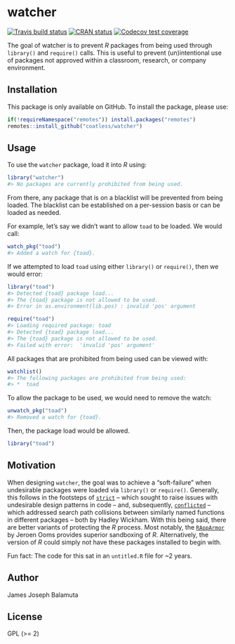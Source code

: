 
<!-- README.md is generated from README.Rmd. Please edit that file -->

# watcher

<!-- badges: start -->

[![Travis build
status](https://travis-ci.com/coatless/watcher.svg?branch=master)](https://travis-ci.com/coatless/watcher)
[![CRAN
status](https://www.r-pkg.org/badges/version/watcher)](https://CRAN.R-project.org/package=watcher)
[![Codecov test
coverage](https://codecov.io/gh/coatless/watcher/branch/master/graph/badge.svg)](https://codecov.io/gh/coatless/watcher?branch=master)
<!-- badges: end -->

The goal of watcher is to prevent *R* packages from being used through
`library()` and `require()` calls. This is useful to prevent
(un)intentional use of packages not approved within a classroom,
research, or company environment.

## Installation

<!--
You can install the released version of watcher from [CRAN](https://CRAN.R-project.org) with:

``` r
install.packages("watcher")
```

Or, you can be on the cutting-edge development version on GitHub using: -->

This package is only available on GitHub. To install the package, please
use:

``` r
if(!requireNamespace("remotes")) install.packages("remotes")
remotes::install_github("coatless/watcher")
```

## Usage

To use the `watcher` package, load it into *R* using:

``` r
library("watcher")
#> No packages are currently prohibited from being used.
```

From there, any package that is on a blacklist will be prevented from
being loaded. The blacklist can be established on a per-session basis or
can be loaded as needed.

For example, let’s say we didn’t want to allow `toad` to be loaded. We
would call:

``` r
watch_pkg("toad")
#> Added a watch for {toad}.
```

If we attempted to load `toad` using either `library()` or `require()`,
then we would error:

``` r
library("toad")
#> Detected {toad} package load...
#> The {toad} package is not allowed to be used.
#> Error in as.environment(lib.pos) : invalid 'pos' argument

require("toad")
#> Loading required package: toad
#> Detected {toad} package load...
#> The {toad} package is not allowed to be used.
#> Failed with error:  'invalid 'pos' argument'
```

All packages that are prohibited from being used can be viewed with:

``` r
watchlist()
#> The following packages are prohibited from being used:
#> *  toad
```

To allow the package to be used, we would need to remove the watch:

``` r
unwatch_pkg("toad")
#> Removed a watch for {toad}.
```

Then, the package load would be allowed.

``` r
library("toad")
```

## Motivation

When designing `watcher`, the goal was to achieve a “soft-failure” when
undesirable packages were loaded via `library()` or `require()`.
Generally, this follows in the footsteps of
[`strict`](https://github.com/hadley/strict) – which sought to raise
issues with undesirable design patterns in code – and, subsequently,
[`conflicted`](https://github.com/r-lib/conflicted) – which addressed
search path collisions between similarly named functions in different
packages – both by Hadley Wickham. With this being said, there are
better variants of protecting the *R* process. Most notably, the
[`RAppArmor`](https://cran.r-project.org/package=RAppArmor) by Jeroen
Ooms provides superior sandboxing of *R*. Alternatively, the version of
*R* could simply not have these packages installed to begin with.

Fun fact: The code for this sat in an `untitled.R` file for \~2 years.

## Author

James Joseph Balamuta

## License

GPL (\>= 2)
